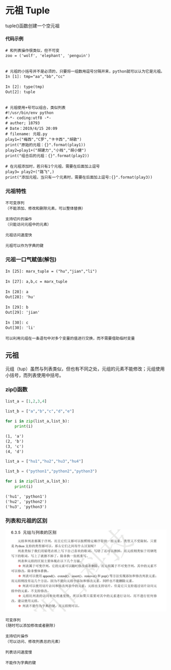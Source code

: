 # 元祖 Tuple
tuple()函数创建一个空元祖




#### 代码示例

```
# 和列表操作很类似，但不可变
zoo = ('wolf', 'elephant', 'penguin')


# 元祖的小括号并不是必须的，只要将一组数用逗号分隔开来，python就可以认为它是元祖。
In [1]: tmp="aa","bb","cc"

In [2]: type(tmp)
Out[2]: tuple


# 元祖使用+号可以组合，类似列表
#!/usr/bin/env python
#-*- coding:utf8 -*-
# auther; 18793
# Date：2019/4/15 20:09
# filename: 元祖.py
play1=("梅西","C罗","卡卡西","胡歌")
print("原始的元祖：{}".format(play1))
play2=play1+("胡建力","小贱","胡小健")
print("组合后的元祖：{}".format(play2))

# 在元祖添加时，若只有1个元祖，需要在后面加上逗号
play3= play2+("路飞",)
print("添加元祖，当只有一个元素时，需要在后面加上逗号:{}".format(play3))

```



### 元祖特性
```
不可变序列
（不能添加、修改和删除元素，可以整体替换）

支持切片的操作
（只能访问元祖中的元素）

元祖访问速度快

元祖可以作为字典的键
```
### 元祖一口气赋值(解包)
``` 
In [25]: marx_tuple = ("hu","jian","li")

In [27]: a,b,c = marx_tuple

In [28]: a
Out[28]: 'hu'

In [29]: b
Out[29]: 'jian'

In [30]: c
Out[30]: 'li'

可以利用元组在一条语句中对多个变量的值进行交换，而不需要借助临时变量
```




## 元祖
元组（tup）虽然与列表类似，但也有不同之处，元组的元素不能修改；元组使用小括号，而列表使用中括号。



### zip()函数


```python
list_a = [1,2,3,4]
```


```python
list_b = ["a","b","c","d","e"]
```


```python
for i in zip(list_a,list_b):
    print(i)
```

    (1, 'a')
    (2, 'b')
    (3, 'c')
    (4, 'd')
    


```python
list_a = ["hu1","hu2","hu3","hu4"]
```


```python
list_b = ("python1","python2","python3")
```


```python
for i in zip(list_a,list_b):
    print(i)
```

    ('hu1', 'python1')
    ('hu2', 'python2')
    ('hu3', 'python3')
    




### 列表和元祖的区别
![](../../_static/list_tuple_qubie.PNG)
```
可变序列
(随时可以添加修改或者删除)

支持切片操作
（可以访问、修改列表总的元素）

列表访问速度慢

不能作为字典的键
```


